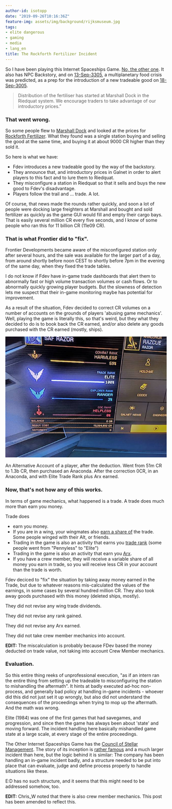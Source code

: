 ```yaml
---
author-id: isotopp
date: "2019-09-26T10:16:36Z"
feature-img: assets/img/background/rijksmuseum.jpg
tags:
- elite dangerous
- gaming
- media
- lang_en
title: The Rockforth Fertilizer Incident
---
```

So I have been playing this Internet Spaceships Game. 
[No, the other one](https://www.frontierstore.net/games/elite-dangerous-cat.html).
It also has NPC Backstory, and on 
[13-Sep-3305](https://community.elitedangerous.com/galnet/uid/5d7b5ecf830d4740111e16ba),
a multiplanetary food crisis was predicted, as a prep for the introduction
of a new tradeable good on
[18-Sep-3005](https://community.elitedangerous.com/galnet/uid/5d81fa48ffcb4306ea212c82).

> Distribution of the fertiliser has started at Marshall Dock in the
> Riedquat system. We encourage traders to take advantage of our
> introductory prices.”

### That went wrong.

So some people flew to
[Marshall Dock](https://eddb.io/station/market/999) 
and looked at the prices for
[Rockforth Fertilizer](https://eddb.io/commodity/359). What they found was a
single station buying and selling the good at the same time, and buying it
at about 9000 CR higher than they sold it. 

So here is what we have:

- Fdev introduces a new tradeable good by the way of the backstory.
- They announce that, and introductory prices in Galnet in order to alert
  players to this fact and to lure them to Riedquat.
- They misconfigure a station in Riedquat so that it sells and buys
  the new good to Fdev's disadvantage.
- Players follow the trail and … trade. A lot.

Of course, that news made the rounds rather quickly, and soon a lot of
people were docking large freighters at Marshall and bought and sold
fertilizer as quickly as the game GUI would fill and empty their cargo bays.
That is easily several million CR every five seconds, and I know of some
people who ran this for 11 billion CR (11e09 CR).

### That is what Frontier did to "fix".

Frontier Developments became aware of the misconfigured station only after
several hours, and the sale was available for the larger part of a day, from
around shortly before noon CEST to shortly before 7pm in the evening of the
same day, when they fixed the trade tables.

I do not know if Fdev have in-game trade dashboards that alert them to
abnormally fast or high volume transaction volumes or cash flows. Or to
abnormally quickly growing player budgets. But the slowness of detection
lets me suspect that their in-game monitoring maybe has potential for
improvement.

As a result of the situation, Fdev decided to correct CR volumes on a number
of accounts on the grounds of players 'abusing game mechanics'. Well,
playing the game is literally this, so that's weird, but they what they
decided to do is to book back the CR earned, and/or also delete any goods
purchased with the CR earned (mostly, ships).

![](/uploads/elite-0cr.jpg)

An Alternative Account of a player, after the deduction. Went from 51m CR to
1.3b CR, then purchased an Anaconda. After the correction 0CR, in an
Anaconda, and with Elite Trade Rank plus Arx earned.

### Now, that's not how any of this works.

In terms of game mechanics, what happened is a trade. A trade does much more
than earn you money.

Trade does 

- earn you money. 
- If you are in a wing, your wingmates also 
  [earn a share of](https://elite-dangerous.fandom.com/wiki/Trade_Dividend)
  the trade. Some people winged with their Alt, or friends.
- Trading in the game is also an activity that earns you 
  [trade rank](https://elite-dangerous.fandom.com/wiki/Trader#Ranks)
  (some people went from "Pennyless" to "Elite")
- Trading in the game is also an activity that earn you
  [Arx](https://elite-dangerous.fandom.com/wiki/ARX).
- If you have a crew member, they will receive a variable share of
  all money you earn in trade, so you will receive less CR in your
  account than the trade is worth.

Fdev deciced to "fix" the situation by taking away money earned in the
Trade, but due to whatever reasons mis-calculated the values of the
earnings, in some cases by several hundred million CR. They also took away
goods purchased with this money (deleted ships, mostly).

They did not revise any wing trade dividends.

They did not revise any rank gained.

They did not revise any Arx earned.

They did not take crew member mechanics into account.

**EDIT:** The miscalculation is probably because FDev based the money
deducted on trade value, not taking into account Crew Member mechanics.

### Evaluation.

So this entire thing reeks of unprofessional execution, "as if an intern ran
the entire thing from setting up the tradeable to misconfiguring the station
to mishandling the aftermath". It hints at badly executed ad-hoc
non-process, and generally bad policy at handling in-game incidents -
whoever did this did not just set it up wrongly, but also did not understand
the consequences of the proceedings when trying to mop up the aftermath. And
the math was wrong.

Elite (1984) was one of the first games that had savegames, and progression,
and since then the game has always been about 'state' and moving forward.
The incident handling here basically mishandled game state at a large scale,
at every stage of the entire proceedings.

The Other Internet Spaceships Game has the 
[Council of Stellar Management](https://eve.fandom.com/wiki/Council_of_Stellar_Management). 
The story of its inception is 
[rather famous](https://v1.escapistmagazine.com/articles/view/video-games/editorials/op-ed/847-Jumpgate-EVE-s-Devs-and-the-Friends-They-Keep)
and a much larger incident than here, but the logic behind it is similar:
The company has been handling an in-game incident badly, and a structure
needed to be put into place that can evaluate, judge and define process
properly to handle situations like these.

E:D has no such structure, and it seems that this might need to be addressed
somehow, too.

**EDIT:** Chris_W noted that there is also crew member mechanics. This post
has been amended to reflect this.